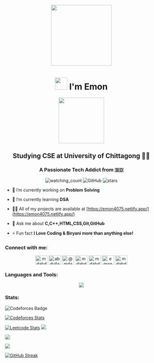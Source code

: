 
<p align="center">
<img width="200" src="https://media.giphy.com/media/PsEp528DkALy2J6VOK/giphy.gif?cid=ecf05e47e91soxk4ecdrt7bu7b8yu3jbzc052altfsefkajd&ep=v1_gifs_search&rid=giphy.gif&ct=g">
</p>
<h1 align="center"><img width="40" src="https://media.giphy.com/media/kReKcfrs1YoTmt2AQt/giphy.gif?cid=790b761141ydc3jk63gd0lm1taytbcpik3j3npdq9kaebbwu&ep=v1_stickers_search&rid=giphy.gif&ct=s">  I'm Emon</h1>
<p align="center">
<img width="150" src="https://media.giphy.com/media/v1.Y2lkPTc5MGI3NjExdGR6eTB4Y3F3bXltbTZ6NHFhZ2NucWJidXBxaTNkdXV5cXE3ZDZqcCZlcD12MV9pbnRlcm5hbF9naWZfYnlfaWQmY3Q9cw/t55Z9DfCKaVqE4thhK/giphy.gif">
</p>
<h2 align="center">Studying CSE at University of Chittagong 👨‍💻</h2>
<h3 align="center">A Passionate Tech Addict from 🇧🇩</h3>

<p align="center">
<img src="https://komarev.com/ghpvc/?username=emon4075&color=brightgreen" alt="watching_count" />
<img alt="GitHub" src="https://img.shields.io/badge/dynamic/json?logo=github&label=GitHub+Followers&labelColor=282c34&color=181717&query=%24.data.totalSubs&url=https%3A%2F%2Fapi.spencerwoo.com%2Fsubstats%2F%3Fsource%3Dgithub%26queryKey%3Demon4075&longCache=true"/>
<img src="https://img.shields.io/github/stars/emon4075?label=Stars" alt="stars">
</p>


- 🔭 I’m currently working on **Problem Solving**

- 🌱 I’m currently learning **DSA**

- 👨‍💻 All of my projects are available at [https://emon4075.netlify.app/](https://emon4075.netlify.app/)

- 💬 Ask me about **C,C++,HTML,CSS,Git,GitHub**

- ⚡ Fun fact **I Love Coding & Biryani more than anything else!**

<h3 align="left">Connect with me:</h3>
<p align="center">
<a href="https://linkedin.com/in/mdabdullahemon4075" target="blank"><img align="center" src="https://raw.githubusercontent.com/rahuldkjain/github-profile-readme-generator/master/src/images/icons/Social/linked-in-alt.svg" alt="mdabdullahemon4075" height="30" width="40" /></a>
<a href="https://fb.com/abdullahal.emon.5070" target="blank"><img align="center" src="https://raw.githubusercontent.com/rahuldkjain/github-profile-readme-generator/master/src/images/icons/Social/facebook.svg" alt="abdullahal.emon.5070" height="30" width="40" /></a>
<a href="https://medium.com/@mdabdullahemon4075" target="blank"><img align="center" src="https://raw.githubusercontent.com/rahuldkjain/github-profile-readme-generator/master/src/images/icons/Social/medium.svg" alt="@mdabdullahemon4075" height="30" width="40" /></a>
<a href="https://www.codechef.com/users/mdabdullahemon" target="blank"><img align="center" src="https://cdn.jsdelivr.net/npm/simple-icons@3.1.0/icons/codechef.svg" alt="mdabdullahemon" height="30" width="40" /></a>
<a href="https://www.hackerrank.com/mdabdullahemon41" target="blank"><img align="center" src="https://raw.githubusercontent.com/rahuldkjain/github-profile-readme-generator/master/src/images/icons/Social/hackerrank.svg" alt="mdabdullahemon41" height="30" width="40" /></a>
<a href="https://codeforces.com/profile/emon4075" target="blank"><img align="center" src="https://raw.githubusercontent.com/rahuldkjain/github-profile-readme-generator/master/src/images/icons/Social/codeforces.svg" alt="emon4075" height="30" width="40" /></a>
<a href="https://www.leetcode.com/mdabdullahemon4075" target="blank"><img align="center" src="https://raw.githubusercontent.com/rahuldkjain/github-profile-readme-generator/master/src/images/icons/Social/leet-code.svg" alt="mdabdullahemon4075" height="30" width="40" /></a>
</p>

<h3 align="left">Languages and Tools:</h3>
<p align="center">
  <a href="https://skillicons.dev">
    <img src="https://skillicons.dev/icons?i=c,cpp,html,css,git,github,linux,neovim,latex,arduino,discord," />
  </a>
</p>

<h3 align="left">Stats:</h3>

![Codeforces Badge](https://codeforces-readme-stats.vercel.app/api/badge?username=emon4075)

[![Codeforces Stats](https://codeforces-readme-stats.vercel.app/api/card?username=emon4075)](https://codeforces.com/profile/emon4075)


[![Leetcode Stats](https://leetcard.jacoblin.cool/mdabdullahemon4075?theme=wtf)](https://leetcode.com/mdabdullahemon4075)
![](http://github-profile-summary-cards.vercel.app/api/cards/profile-details?username=emon4075&theme=buefy)

![](http://github-profile-summary-cards.vercel.app/api/cards/most-commit-language?username=emon4075&theme=buefy)

![](http://github-profile-summary-cards.vercel.app/api/cards/stats?username=emon4075&theme=buefy)


[![GitHub Streak](https://streak-stats.demolab.com?user=emon4075&theme=whatsapp-light2&border_radius=20&date_format=j%20M%5B%20Y%5D&hide_total_contributions=true)](https://git.io/streak-stats)
